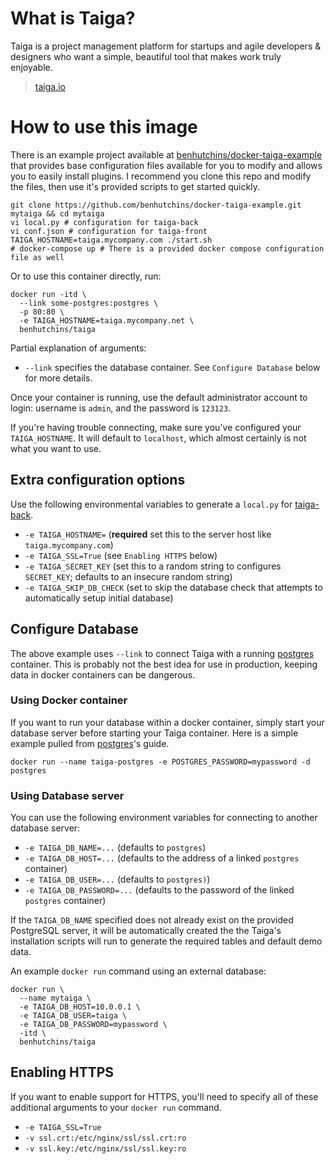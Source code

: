 # What is Taiga?

Taiga is a project management platform for startups and agile developers & designers who want a simple, beautiful tool that makes work truly enjoyable.

> [taiga.io](https://taiga.io)

# How to use this image

There is an example project available at [benhutchins/docker-taiga-example](https://github.com/benhutchins/docker-taiga-example) that provides base configuration files available for you to modify and allows you to easily install plugins. I recommend you clone this repo and modify the files, then use it's provided scripts to get started quickly.

    git clone https://github.com/benhutchins/docker-taiga-example.git mytaiga && cd mytaiga
    vi local.py # configuration for taiga-back
    vi conf.json # configuration for taiga-front
    TAIGA_HOSTNAME=taiga.mycompany.com ./start.sh
    # docker-compose up # There is a provided docker compose configuration file as well

Or to use this container directly, run:

    docker run -itd \
      --link some-postgres:postgres \
      -p 80:80 \
      -e TAIGA_HOSTNAME=taiga.mycompany.net \
      benhutchins/taiga

Partial explanation of arguments:

- `--link` specifies the database container. See `Configure Database` below for more details.

Once your container is running, use the default administrator account to login: username is `admin`, and the password is `123123`.

If you're having trouble connecting, make sure you've configured your `TAIGA_HOSTNAME`. It will default to `localhost`, which almost certainly is not what you want to use.

## Extra configuration options

Use the following environmental variables to generate a `local.py` for [taiga-back](https://github.com/taigaio/taiga-back).

  - `-e TAIGA_HOSTNAME=` (**required** set this to the server host like `taiga.mycompany.com`)
  - `-e TAIGA_SSL=True` (see `Enabling HTTPS` below)
  - `-e TAIGA_SECRET_KEY` (set this to a random string to configures `SECRET_KEY`; defaults to an insecure random string)
  - `-e TAIGA_SKIP_DB_CHECK` (set to skip the database check that attempts to automatically setup initial database)

## Configure Database

The above example uses `--link` to connect Taiga with a running [postgres](https://registry.hub.docker.com/_/postgres/) container. This is probably not the best idea for use in production, keeping data in docker containers can be dangerous.

### Using Docker container

If you want to run your database within a docker container, simply start your database server before starting your Taiga container. Here is a simple example pulled from [postgres](https://registry.hub.docker.com/_/postgres/)'s guide.

    docker run --name taiga-postgres -e POSTGRES_PASSWORD=mypassword -d postgres

### Using Database server

You can use the following environment variables for connecting to another database server:

 - `-e TAIGA_DB_NAME=...` (defaults to `postgres`)
 - `-e TAIGA_DB_HOST=...` (defaults to the address of a linked `postgres` container)
 - `-e TAIGA_DB_USER=...` (defaults to `postgres)`)
 - `-e TAIGA_DB_PASSWORD=...` (defaults to the password of the linked `postgres` container)

If the `TAIGA_DB_NAME` specified does not already exist on the provided PostgreSQL server, it will be automatically created the the Taiga's installation scripts will run to generate the required tables and default demo data.

An example `docker run` command using an external database:

    docker run \
      --name mytaiga \
      -e TAIGA_DB_HOST=10.0.0.1 \
      -e TAIGA_DB_USER=taiga \
      -e TAIGA_DB_PASSWORD=mypassword \
      -itd \
      benhutchins/taiga

## Enabling HTTPS

If you want to enable support for HTTPS, you'll need to specify all of these additional arguments to your `docker run` command.

  - `-e TAIGA_SSL=True`
  - `-v ssl.crt:/etc/nginx/ssl/ssl.crt:ro`
  - `-v ssl.key:/etc/nginx/ssl/ssl.key:ro`
